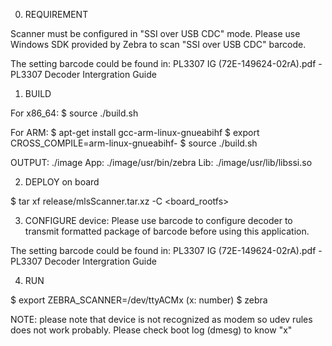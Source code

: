 0. REQUIREMENT

Scanner must be configured in "SSI over USB CDC" mode.
Please use Windows SDK provided by Zebra to scan "SSI over USB CDC" barcode.

The setting barcode could be found in:
PL3307 IG (72E-149624-02rA).pdf - PL3307 Decoder Intergration Guide  

1. BUILD

For x86_64:
$ source ./build.sh

For ARM:
$ apt-get install gcc-arm-linux-gnueabihf
$ export CROSS_COMPILE=arm-linux-gnueabihf-
$ source ./build.sh

OUTPUT: ./image
	App: ./image/usr/bin/zebra
	Lib: ./image/usr/lib/libssi.so

2. DEPLOY on board

$ tar xf release/mlsScanner.tar.xz -C <board_rootfs>

3. CONFIGURE device:
Please use barcode to configure decoder to transmit formatted package of barcode before using this application.

The setting barcode could be found in:
PL3307 IG (72E-149624-02rA).pdf - PL3307 Decoder Intergration Guide

4. RUN

$ export ZEBRA_SCANNER=/dev/ttyACMx (x: number)
$ zebra

NOTE: please note that device is not recognized as modem so udev rules does not work probably. Please check boot log (dmesg) to know "x"

